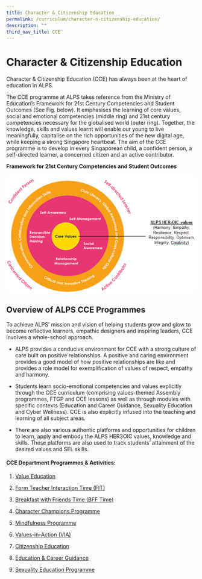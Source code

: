 ```yaml
---
title: Character & Citizenship Education
permalink: /curriculum/character-n-citizenship-education/
description: ""
third_nav_title: CCE
---
```

# **Character & Citizenship Education**

Character & Citizenship Education (CCE) has always been at the heart of education in ALPS.  

The CCE programme at ALPS takes reference from the Ministry of Education’s Framework for 21st Century Competencies and Student Outcomes (See Fig. below). It emphasises the learning of core values, social and emotional competencies (middle ring) and 21st century competencies necessary for the globalised world (outer ring). Together, the knowledge, skills and values learnt will enable our young to live meaningfully, capitalise on the rich opportunities of the new digital age, while keeping a strong Singapore heartbeat. The aim of the CCE programme is to develop in every Singaporean child, a confident person, a self-directed learner, a concerned citizen and an active contributor. 

**Framework for 21st Century Competencies and Student Outcomes**

![](/images/CCE%201.png)

Overview of ALPS CCE Programmes
-------------------------------

To achieve ALPS’ mission and vision of helping students grow and glow to become reflective learners, empathic designers and inspiring leaders, CCE involves a whole-school approach. 

  

*   ALPS provides a conducive environment for CCE with a strong culture of care built on positive relationships. A positive and caring environment provides a good model of how positive relationships are like and provides a role model for exemplification of values of respect, empathy and harmony. 
*   Students learn socio-emotional competencies and values explicitly through the CCE curriculum (comprising values-themed Assembly programmes, FTGP and CCE lessons) as well as through modules with specific contexts (Education and Career Guidance, Sexuality Education and Cyber Wellness). CCE is also explicitly infused into the teaching and learning of all subject areas.
    
*   There are also various authentic platforms and opportunities for children to learn, apply and embody the ALPS HER3OIC values, knowledge and skills. These platforms are also used to track students’ attainment of the desired values and SEL skills.

#### CCE Department Programmes & Activities:

1.  [Value Education](/curriculum/character-n-citizenship-education/a-value-education) 
2.  [Form Teacher Interaction Time (FIT)](/curriculum/character-n-citizenship-education/b-form-teacher-interaction-time-fit)
    
3.  [Breakfast with Friends Time (BFF Time)](/curriculum/character-n-citizenship-education/c-breakfast-with-friends-time-bff-time)   
4.  [Character Champions Programme](/curriculum/character-n-citizenship-education/d-character-champions-programme)
    
5.  [Mindfulness Programme](/curriculum/character-n-citizenship-education/e-mindfulness-programme) 
6.  [Values-in-Action (VIA)](/curriculum/character-n-citizenship-education/f-values-in-action-via)
    
7.  [Citizenship Education](/curriculum/character-n-citizenship-education/g-citizenship-education)
    
8.  [Education & Career Guidance](/curriculum/character-n-citizenship-education/h-education-n-career-guidance) 
9.  [Sexuality Education Programme](/curriculum/character-n-citizenship-education/i-sexuality-education-programme)